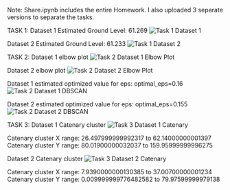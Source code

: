 Note: 
Share.ipynb includes the entire Homework.
I also uploaded 3 separate versions to separate the tasks.

TASK 1:
Dataset 1 Estimated Ground Level: 61.269
![Task 1 Dataset 1](Images/task1_d1.png)


Dataset 2 Estimated Ground Level: 61.233
![Task 1 Dataset 2](Images/task1_d2.png)


TASK 2:
Dataset 1 elbow plot
![Task 2 Dataset 1 Elbow Plot](Images/task2_elbow_d1.png)

Dataset 2 elbow plot
![Task 2 Dataset 2 Elbow Plot](Images/task2_elbow_d2.png)

Dataset 1 estimated optimized value for eps: optimal_eps=0.16
![Task 2 Dataset 1 DBSCAN](Images/task2_dbscan_d1.png)

Dataset 2 estimated optimized value for eps: optimal_eps=0.155
![Task 2 Dataset 2 DBSCAN](Images/task2_dbscan_d2.png)


TASK 3:
Dataset 1 Catenary cluster
![Task 3 Dataset 1 Catenary](Images/task3_d1.png)

Catenary cluster X range: 26.497999999992317 to 62.14000000001397
Catenary cluster Y range: 80.01900000032037 to 159.95999999996275

Dataset 2 Catenary cluster
![Task 3 Dataset 2 Catenary](Images/task3_d2.png)

Catenary cluster X range: 7.9390000000130385 to 37.00700000001234
Catenary cluster Y range: 0.009999999776482582 to 79.97599999979138

